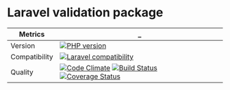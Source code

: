 Laravel validation package
===================================

 Metrics | _
---|---
Version | [![PHP version](https://badge.fury.io/ph/fhteam%2Flaravel-validator.svg)](http://badge.fury.io/ph/fhteam%2Flaravel-validator)
Compatibility | [![Laravel compatibility](https://img.shields.io/badge/laravel-5-green.svg)](http://laravel.com/)
Quality | [![Code Climate](https://codeclimate.com/github/fhteam/laravel-validator/badges/gpa.svg)](https://codeclimate.com/github/fhteam/laravel-validator) [![Build Status](https://travis-ci.org/fhteam/laravel-validator.svg?branch=master)](https://travis-ci.org/fhteam/laravel-validator) [![Coverage Status](https://coveralls.io/repos/fhteam/laravel-validator/badge.svg?branch=master)](https://coveralls.io/r/fhteam/laravel-validator?branch=master)
